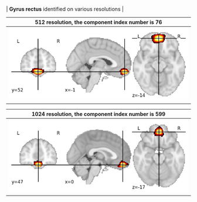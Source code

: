 


| **Gyrus rectus** identified on various resolutions |

| 512 resolution, the component index number is 76|  
|:---:|  
| ![Component 512](../512/final/76.jpg "From component 512: Gyrus rectus") |

| 1024 resolution, the component index number is 599|  
|:---:|  
| ![Component 1024](../1024/final/599.jpg "From component 1024: Gyrus rectus") |